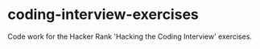 # coding-interview-exercises

Code work for the Hacker Rank 'Hacking the Coding Interview' exercises.
